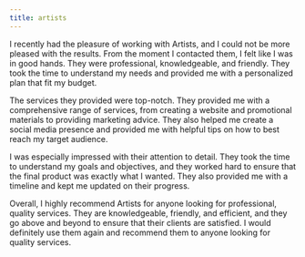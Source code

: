 ```yaml
---
title: artists
---
```


I recently had the pleasure of working with Artists, and I could not be more pleased with the results. From the moment I contacted them, I felt like I was in good hands. They were professional, knowledgeable, and friendly. They took the time to understand my needs and provided me with a personalized plan that fit my budget.

The services they provided were top-notch. They provided me with a comprehensive range of services, from creating a website and promotional materials to providing marketing advice. They also helped me create a social media presence and provided me with helpful tips on how to best reach my target audience.

I was especially impressed with their attention to detail. They took the time to understand my goals and objectives, and they worked hard to ensure that the final product was exactly what I wanted. They also provided me with a timeline and kept me updated on their progress.

Overall, I highly recommend Artists for anyone looking for professional, quality services. They are knowledgeable, friendly, and efficient, and they go above and beyond to ensure that their clients are satisfied. I would definitely use them again and recommend them to anyone looking for quality services.